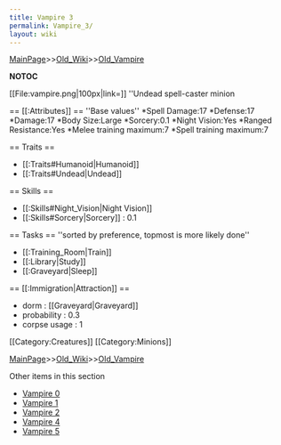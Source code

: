 ```yaml
---
title: Vampire 3
permalink: Vampire_3/
layout: wiki
---
```


[MainPage](/keeperrl_wiki/ "wikilink")>>[Old_Wiki](/keeperrl_wiki/Old_Wiki "wikilink")>>[Old_Vampire](/keeperrl_wiki/Old_Vampire "wikilink")

__NOTOC__

[[File:vampire.png|100px|link=]] ''Undead spell-caster minion

== [[:Attributes]] ==
''Base values''
*Spell Damage:17
*Defense:17
*Damage:17
*Body Size:Large
*Sorcery:0.1
*Night Vision:Yes
*Ranged Resistance:Yes
*Melee training maximum:7
*Spell training maximum:7

== Traits ==
* [[:Traits#Humanoid|Humanoid]]
* [[:Traits#Undead|Undead]]

== Skills ==
* [[:Skills#Night_Vision|Night Vision]]
* [[:Skills#Sorcery|Sorcery]] : 0.1

== Tasks ==
''sorted by preference, topmost is more likely done''
* [[:Training_Room|Train]]
* [[:Library|Study]]
* [[:Graveyard|Sleep]]

== [[:Immigration|Attraction]] ==
* dorm : [[Graveyard|Graveyard]]
* probability : 0.3
* corpse usage : 1

[[Category:Creatures]]
[[Category:Minions]]

[MainPage](/keeperrl_wiki/ "wikilink")>>[Old_Wiki](/keeperrl_wiki/Old_Wiki "wikilink")>>[Old_Vampire](/keeperrl_wiki/Old_Vampire "wikilink")

Other items in this section
-    [Vampire 0](/keeperrl_wiki/Vampire_0 "wikilink")
-    [Vampire 1](/keeperrl_wiki/Vampire_1 "wikilink")
-    [Vampire 2](/keeperrl_wiki/Vampire_2 "wikilink")
-    [Vampire 4](/keeperrl_wiki/Vampire_4 "wikilink")
-    [Vampire 5](/keeperrl_wiki/Vampire_5 "wikilink")
